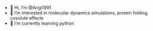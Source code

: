 - 👋 Hi, I’m @Angi1991
- 👀 I’m interested in molecular dynamics simulations, protein folding, cosolute effects
- 🌱 I’m currently learning python

